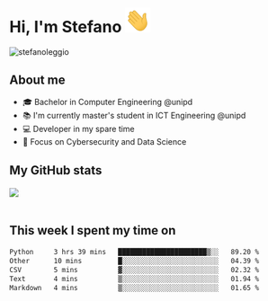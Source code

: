 # Hi, I'm Stefano <img src="https://raw.githubusercontent.com/stefanoleggio/stefanoleggio/main/images/wave.gif" width="45px">

<p align="left"> <img src="https://komarev.com/ghpvc/?username=stefanoleggio&label=Views&color=blue&style=plastic" alt="stefanoleggio" /></p>

## About me
- 🎓 Bachelor in Computer Engineering @unipd
- 📚 I'm currently master's student in ICT Engineering @unipd
- 💻 Developer in my spare time
- 🎯 Focus on Cybersecurity and Data Science


## My GitHub stats

<a href="https://github.com/anuraghazra/github-readme-stats" >
  <img align="center" src="https://github-readme-stats.vercel.app/api/top-langs/?username=stefanoleggio&langs_count=10&hide=jupyter%20notebook,html,blade&layout=compact&count_private=true&theme=swift" />
</a>
</br>
</br>

## This week I spent my time on


<!--START_SECTION:waka-->
```text
Python     3 hrs 39 mins   ██████████████████████▒░░   89.20 % 
Other      10 mins         █░░░░░░░░░░░░░░░░░░░░░░░░   04.39 % 
CSV        5 mins          ▓░░░░░░░░░░░░░░░░░░░░░░░░   02.32 % 
Text       4 mins          ▒░░░░░░░░░░░░░░░░░░░░░░░░   01.94 % 
Markdown   4 mins          ▒░░░░░░░░░░░░░░░░░░░░░░░░   01.65 % 
```
<!--END_SECTION:waka-->

